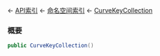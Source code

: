 ← [API索引](Api-Index) ← [命名空间索引](Namespace-Index) ← [CurveKeyCollection](VRageMath.CurveKeyCollection)

### 概要

```csharp
public CurveKeyCollection()
```

